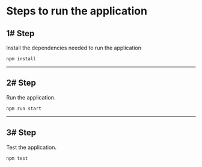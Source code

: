 # Steps to run the application

## 1# Step
Install the dependencies needed to run the application
```
npm install
```

---
## 2# Step
Run the application.
```
npm run start
```

---
## 3# Step
Test the application.
```
npm test
```
